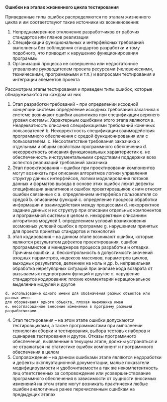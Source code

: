 **Ошибки на этапах жизненного цикла тестирования**

Приведенные типы ошибок распределяются по этапам жизненного цикла и им соответствуют
такие источники их возникновения:

1. Непреднамеренное отклонение разработчиков от рабочих стандартов или планов
    реализации
2. Спецификации функциональных и интерфейсных требований выполнены без соблюдения
    стандартов разработки и тому подобного, что приводит к нарушению функционирования
    программы
3. Организация процесса не совершенна или недостаточное управление руководителем
    проекта ресурсами (человеческими, техническими, программными и т.п.) и вопросами
    тестирования и интеграции элементов проекта

Рассмотрим этапы тестирования и приведем типы ошибок, которые обнаруживаются на каждом
из них

1. Этап разработки требований - при определении исходной концепции системы
    определение исходных требований заказчика к системе возникают ошибки аналитиков
    при спецификации верхнего уровня системы. Характерным ошибками этого этапа
    являются
       a. Неадекватность описания спецификациями требований конечных пользователей
       b. Некорректность спецификации взаимодействия программного обеспечения с
          средой функционирования или с пользователем.
       c. Несоответствие требования заказчика к отдельным и общим свойствам
          программного обеспечения
       d. некорректность описания функциональных характеристик
       e. не обеспеченность инструментальными средствами поддержки всех аспектов
          реализаций требований заказчика
2. Этап проектирования – ошибки при проектировании компонентов могут возникать при
    описании алгоритмов логики управления структур данных интерфейсов, логики
    моделирования потоков данных и форматов вывода в основе этих ошибок лежат дефекты
    спецификации аналитиков и ошибок проектировщиков к ним относят ошибки связанные с
       a. определением интерфейса пользователя со средой
       b. описанием функций
       c. определение процесса обработки информации и взаимодействия между
          процессами
       d. некорректное задание данных и их структур при описании отдельных компонентов
          и программной системы в целом
       e. некорректным описанием алгоритмов модулей
       f. определением условий возникновения возможных условий ошибок в программе
       g. нарушением принятых для проекта принятых стандартов и технологий
3. этап кодирования – на данном этапе возникают ошибки, которые являются результатом
    дефектов проектирования, ошибок программистов и менеджеров процесса разработки и
    отладки. Причины ошибки:
       a. бесконтрольность в допустимости значений входных параметров, индексов
          массивов, параметров циклов, выходных результатов, делением на ноль и др.
       b. неправильная обработка нерегулярных ситуаций при анализе кода возврата от
          вызываемых подпрограмм функций и другое
       c. нарушение стандартов кодирования: плохие комментарии нерациональное
          выделение модулей и другое


```
d. использование одного имени для обозначения разных объектов или разных имен
для обозначения одного объекта, плохая мнемоника имен
e. несогласованное внесение изменений в программу разными разработчиками
```
4. Этап тестирования – на этом этапе ошибки допускаются тестировщиками, а также
    программистами при выполнении технологии сборки и тестирования, выбора тестовых
    наборов и сценариев тестирования и другое. Отказы программного обеспечения,
    выявленные в текущем этапе, должны устраняться и не отражаться на статистике ошибок
    компонент и программного обеспечения в целом
5. Сопровождение – на данном ошибками этапе являются недоработки и дефекты
    эксплуатационной документации, малые показатели модифицируемости и
    удобочитаемости а так же некомпетентность лиц ответственных за сопровождение или
    усовершенствование программного обеспечения в зависимости от сущности вносимых
    изменений на этом этапе могут возникать практически любые ошибки аналогичные ранее
    перечисленным ошибкам на предыдущих этапах


